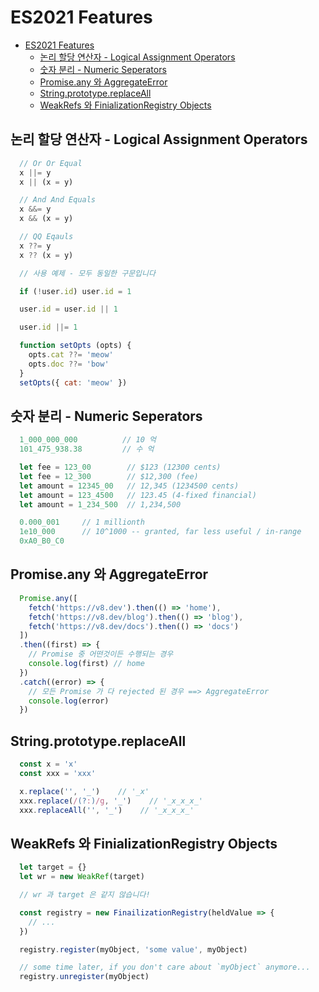 # ES2021 Features

- [ES2021 Features](#es2021-features)
  - [논리 할당 연산자 - Logical Assignment Operators](#논리-할당-연산자---logical-assignment-operators)
  - [숫자 분리 - Numeric Seperators](#숫자-분리---numeric-seperators)
  - [Promise.any 와 AggregateError](#promiseany-와-aggregateerror)
  - [String.prototype.replaceAll](#stringprototypereplaceall)
  - [WeakRefs 와 FinializationRegistry Objects](#weakrefs-와-finializationregistry-objects)


## 논리 할당 연산자 - Logical Assignment Operators 

``` js
  // Or Or Equal
  x ||= y
  x || (x = y)

  // And And Equals
  x &&= y
  x && (x = y)

  // QQ Eqauls
  x ??= y
  x ?? (x = y)
```

``` js
  // 사용 예제 - 모두 동일한 구문입니다

  if (!user.id) user.id = 1

  user.id = user.id || 1

  user.id ||= 1
```

``` js
  function setOpts (opts) {
    opts.cat ??= 'meow'
    opts.doc ??= 'bow'
  }
  setOpts({ cat: 'meow' })
```

## 숫자 분리 - Numeric Seperators

```js
  1_000_000_000          // 10 억
  101_475_938.38         // 수 억

  let fee = 123_00        // $123 (12300 cents)
  let fee = 12_300        // $12,300 (fee)
  let amount = 12345_00   // 12,345 (1234500 cents)
  let amount = 123_4500   // 123.45 (4-fixed financial)
  let amount = 1_234_500  // 1,234,500
```

``` js
  0.000_001     // 1 millionth
  1e10_000      // 10^1000 -- granted, far less useful / in-range
  0xA0_B0_C0
```

## Promise.any 와 AggregateError

``` js
  Promise.any([
    fetch('https://v8.dev').then(() => 'home'),
    fetch('https://v8.dev/blog').then(() => 'blog'),
    fetch('https://v8.dev/docs').then(() => 'docs')
  ])
  .then((first) => {
    // Promise 중 어떤것이든 수행되는 경우
    console.log(first) // home
  })
  .catch((error) => {
    // 모든 Promise 가 다 rejected 된 경우 ==> AggregateError
    console.log(error)
  })
```

## String.prototype.replaceAll

``` js
  const x = 'x'
  const xxx = 'xxx'

  x.replace('', '_')    // '_x'
  xxx.replace(/(?:)/g, '_')    // '_x_x_x_'
  xxx.replaceAll('', '_')    // '_x_x_x_'
```

## WeakRefs 와 FinializationRegistry Objects

``` js
  let target = {}
  let wr = new WeakRef(target)

  // wr 과 target 은 같지 않습니다!

  const registry = new FinailizationRegistry(heldValue => {
    // ...
  })

  registry.register(myObject, 'some value', myObject)

  // some time later, if you don't care about `myObject` anymore...
  registry.unregister(myObject)
```